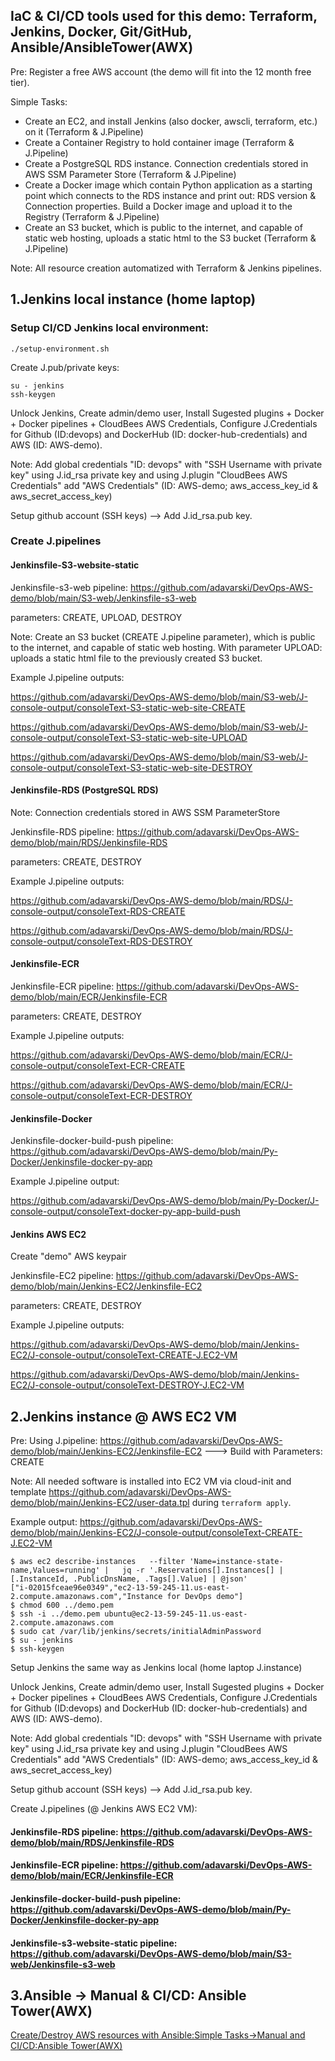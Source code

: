 ## IaC & CI/CD tools used for this demo: Terraform, Jenkins, Docker, Git/GitHub, Ansible/AnsibleTower(AWX)

Pre: Register a free AWS account (the demo will fit into the 12 month free tier).

Simple Tasks:

- Create an EC2, and install Jenkins (also docker, awscli, terraform, etc.) on it (Terraform & J.Pipeline)
- Create a Container Registry to hold container image (Terraform & J.Pipeline)
- Create a PostgreSQL RDS instance. Connection credentials stored in AWS SSM Parameter Store (Terraform & J.Pipeline)
- Create a Docker image which contain Python application as a starting point which connects to the RDS instance and print out: RDS version & Connection properties.  Build a Docker image and upload it to the Registry (Terraform & J.Pipeline)
- Create an S3 bucket, which is public to the internet, and capable of static web hosting, uploads a static html to the S3 bucket (Terraform & J.Pipeline)

Note: All resource creation automatized with Terraform & Jenkins pipelines. 

## 1.Jenkins local instance (home laptop)

### Setup CI/CD Jenkins local environment:

```
./setup-environment.sh
```
Create J.pub/private keys: 

```
su - jenkins
ssh-keygen
```

Unlock Jenkins, Create admin/demo user, Install Sugested plugins + Docker + Docker pipelines + CloudBees AWS Credentials, Configure J.Credentials for Github (ID:devops) and DockerHub (ID: docker-hub-credentials) and AWS (ID: AWS-demo). 

Note: Add global credentials "ID: devops" with "SSH Username with private key" using J.id_rsa private key and using J.plugin "CloudBees AWS Credentials" add "AWS Credentials" (ID: AWS-demo; aws_access_key_id & aws_secret_access_key)

Setup github account (SSH keys) --> Add J.id_rsa.pub key.

### Create J.pipelines

#### Jenkinsfile-S3-website-static

Jenkinsfile-s3-web pipeline: https://github.com/adavarski/DevOps-AWS-demo/blob/main/S3-web/Jenkinsfile-s3-web

parameters: CREATE, UPLOAD, DESTROY

Note: Create an S3 bucket (CREATE J.pipeline parameter), which is public to the internet, and capable of static web hosting. With parameter UPLOAD: uploads a static html file to the previously created S3 bucket.

Example J.pipeline outputs:

https://github.com/adavarski/DevOps-AWS-demo/blob/main/S3-web/J-console-output/consoleText-S3-static-web-site-CREATE

https://github.com/adavarski/DevOps-AWS-demo/blob/main/S3-web/J-console-output/consoleText-S3-static-web-site-UPLOAD

https://github.com/adavarski/DevOps-AWS-demo/blob/main/S3-web/J-console-output/consoleText-S3-static-web-site-DESTROY

#### Jenkinsfile-RDS (PostgreSQL RDS)

Note: Connection credentials stored in AWS SSM ParameterStore

Jenkinsfile-RDS pipeline: https://github.com/adavarski/DevOps-AWS-demo/blob/main/RDS/Jenkinsfile-RDS

parameters: CREATE, DESTROY

Example J.pipeline outputs:

https://github.com/adavarski/DevOps-AWS-demo/blob/main/RDS/J-console-output/consoleText-RDS-CREATE

https://github.com/adavarski/DevOps-AWS-demo/blob/main/RDS/J-console-output/consoleText-RDS-DESTROY


#### Jenkinsfile-ECR

Jenkinsfile-ECR pipeline: https://github.com/adavarski/DevOps-AWS-demo/blob/main/ECR/Jenkinsfile-ECR

parameters: CREATE, DESTROY

Example J.pipeline outputs:

https://github.com/adavarski/DevOps-AWS-demo/blob/main/ECR/J-console-output/consoleText-ECR-CREATE

https://github.com/adavarski/DevOps-AWS-demo/blob/main/ECR/J-console-output/consoleText-ECR-DESTROY


#### Jenkinsfile-Docker

Jenkinsfile-docker-build-push pipeline: https://github.com/adavarski/DevOps-AWS-demo/blob/main/Py-Docker/Jenkinsfile-docker-py-app

Example J.pipeline output:

https://github.com/adavarski/DevOps-AWS-demo/blob/main/Py-Docker/J-console-output/consoleText-docker-py-app-build-push


#### Jenkins AWS EC2

Create "demo" AWS keypair 

Jenkinsfile-EC2 pipeline: https://github.com/adavarski/DevOps-AWS-demo/blob/main/Jenkins-EC2/Jenkinsfile-EC2

parameters: CREATE, DESTROY

Example J.pipeline outputs:

https://github.com/adavarski/DevOps-AWS-demo/blob/main/Jenkins-EC2/J-console-output/consoleText-CREATE-J.EC2-VM

https://github.com/adavarski/DevOps-AWS-demo/blob/main/Jenkins-EC2/J-console-output/consoleText-DESTROY-J.EC2-VM

## 2.Jenkins instance @ AWS EC2 VM 

 Pre: Using J.pipeline: https://github.com/adavarski/DevOps-AWS-demo/blob/main/Jenkins-EC2/Jenkinsfile-EC2 ---> Build with Parameters: CREATE 
 
 Note: All needed software is installed into EC2 VM via cloud-init and template https://github.com/adavarski/DevOps-AWS-demo/blob/main/Jenkins-EC2/user-data.tpl during `terraform apply`.
 
 Example output: https://github.com/adavarski/DevOps-AWS-demo/blob/main/Jenkins-EC2/J-console-output/consoleText-CREATE-J.EC2-VM
 
```
$ aws ec2 describe-instances   --filter 'Name=instance-state-name,Values=running' |   jq -r '.Reservations[].Instances[] | [.InstanceId, .PublicDnsName, .Tags[].Value] | @json'
["i-02015fceae96e0349","ec2-13-59-245-11.us-east-2.compute.amazonaws.com","Instance for DevOps demo"]
$ chmod 600 ../demo.pem
$ ssh -i ../demo.pem ubuntu@ec2-13-59-245-11.us-east-2.compute.amazonaws.com
$ sudo cat /var/lib/jenkins/secrets/initialAdminPassword
$ su - jenkins
$ ssh-keygen 
```

Setup Jenkins the same way as Jenkins local (home laptop J.instance)

Unlock Jenkins, Create admin/demo user, Install Sugested plugins + Docker + Docker pipelines + CloudBees AWS Credentials, Configure J.Credentials for Github (ID:devops) and DockerHub (ID: docker-hub-credentials) and AWS (ID: AWS-demo). 

Note: Add global credentials "ID: devops" with "SSH Username with private key" using J.id_rsa private key and using J.plugin "CloudBees AWS Credentials" add "AWS Credentials" (ID: AWS-demo; aws_access_key_id & aws_secret_access_key)

Setup github account (SSH keys) --> Add J.id_rsa.pub key.

Create J.pipelines (@ Jenkins AWS EC2 VM):


#### Jenkinsfile-RDS pipeline: https://github.com/adavarski/DevOps-AWS-demo/blob/main/RDS/Jenkinsfile-RDS

#### Jenkinsfile-ECR pipeline: https://github.com/adavarski/DevOps-AWS-demo/blob/main/ECR/Jenkinsfile-ECR

#### Jenkinsfile-docker-build-push pipeline: https://github.com/adavarski/DevOps-AWS-demo/blob/main/Py-Docker/Jenkinsfile-docker-py-app

#### Jenkinsfile-s3-website-static pipeline: https://github.com/adavarski/DevOps-AWS-demo/blob/main/S3-web/Jenkinsfile-s3-web


## 3.Ansible -> Manual & CI/CD: Ansible Tower(AWX)

[Create/Destroy AWS resources with Ansible:Simple Tasks->Manual and CI/CD:Ansible Tower(AWX)](https://github.com/adavarski/DevOps-AWS-demo/tree/main/ansible)

